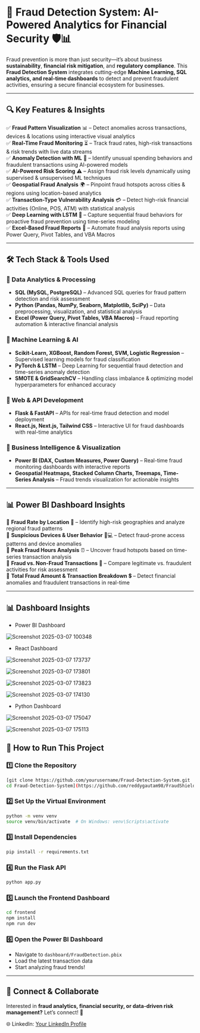 # 🚀 Fraud Detection System: AI-Powered Analytics for Financial Security 🛡️📊

Fraud prevention is more than just security—it’s about business **sustainability**, **financial risk mitigation**, and **regulatory compliance**. This **Fraud Detection System** integrates cutting-edge **Machine Learning, SQL analytics, and real-time dashboards** to detect and prevent fraudulent activities, ensuring a secure financial ecosystem for businesses.

---

## 🔍 Key Features & Insights

✅ **Fraud Pattern Visualization** 📊 – Detect anomalies across transactions, devices & locations using interactive visual analytics  
✅ **Real-Time Fraud Monitoring** ⏳ – Track fraud rates, high-risk transactions & risk trends with live data streams  
✅ **Anomaly Detection with ML** 🔬 – Identify unusual spending behaviors and fraudulent transactions using AI-powered models  
✅ **AI-Powered Risk Scoring** ⚠️ – Assign fraud risk levels dynamically using supervised & unsupervised ML techniques  
✅ **Geospatial Fraud Analysis** 🌍 – Pinpoint fraud hotspots across cities & regions using location-based analytics  
✅ **Transaction-Type Vulnerability Analysis** 💳 – Detect high-risk financial activities (Online, POS, ATM) with statistical analysis  
✅ **Deep Learning with LSTM** 🤖 – Capture sequential fraud behaviors for proactive fraud prevention using time-series modeling  
✅ **Excel-Based Fraud Reports** 📑 – Automate fraud analysis reports using Power Query, Pivot Tables, and VBA Macros  

---

## 🛠️ Tech Stack & Tools Used

### **🔹 Data Analytics & Processing**
- **SQL (MySQL, PostgreSQL)** – Advanced SQL queries for fraud pattern detection and risk assessment  
- **Python (Pandas, NumPy, Seaborn, Matplotlib, SciPy)** – Data preprocessing, visualization, and statistical analysis  
- **Excel (Power Query, Pivot Tables, VBA Macros)** – Fraud reporting automation & interactive financial analysis  

### **🔹 Machine Learning & AI**
- **Scikit-Learn, XGBoost, Random Forest, SVM, Logistic Regression** – Supervised learning models for fraud classification  
- **PyTorch & LSTM** – Deep Learning for sequential fraud detection and time-series anomaly detection  
- **SMOTE & GridSearchCV** – Handling class imbalance & optimizing model hyperparameters for enhanced accuracy  

### **🔹 Web & API Development**
- **Flask & FastAPI** – APIs for real-time fraud detection and model deployment  
- **React.js, Next.js, Tailwind CSS** – Interactive UI for fraud dashboards with real-time analytics  

### **🔹 Business Intelligence & Visualization**
- **Power BI (DAX, Custom Measures, Power Query)** – Real-time fraud monitoring dashboards with interactive reports  
- **Geospatial Heatmaps, Stacked Column Charts, Treemaps, Time-Series Analysis** – Fraud trends visualization for actionable insights  

---

## 📊 Power BI Dashboard Insights

🔹 **Fraud Rate by Location** 📍 – Identify high-risk geographies and analyze regional fraud patterns  
🔹 **Suspicious Devices & User Behavior** 📱💻 – Detect fraud-prone access patterns and device anomalies  
🔹 **Peak Fraud Hours Analysis** ⏰ – Uncover fraud hotspots based on time-series transaction analysis  
🔹 **Fraud vs. Non-Fraud Transactions** 🔄 – Compare legitimate vs. fraudulent activities for risk assessment  
🔹 **Total Fraud Amount & Transaction Breakdown** 💲 – Detect financial anomalies and fraudulent transactions in real-time  

---
## 📊  Dashboard Insights
- Power BI Dashboard 

 ![Screenshot 2025-03-07 100348](https://github.com/user-attachments/assets/08af7916-4060-4517-bad7-139b214eab3d)

- React Dashboard

 ![Screenshot 2025-03-07 173737](https://github.com/user-attachments/assets/62aebe03-2396-463a-adae-ad537b6a7c83)

 ![Screenshot 2025-03-07 173801](https://github.com/user-attachments/assets/faa3eb8c-7815-4b5a-814e-d101b4100c38)

 ![Screenshot 2025-03-07 173823](https://github.com/user-attachments/assets/0cb066cf-4647-4bb0-b9eb-ab70c9eb8cde)

 ![Screenshot 2025-03-07 174130](https://github.com/user-attachments/assets/c48243b8-32d3-496a-9c51-bb704b60087e)

- Python Dashboard

 ![Screenshot 2025-03-07 175047](https://github.com/user-attachments/assets/b084bf8b-8b63-4395-bd58-7161f5836e71)

 ![Screenshot 2025-03-07 175113](https://github.com/user-attachments/assets/b01fc213-0a37-4fc8-9eef-bbee19381bf5)


## 🚀 How to Run This Project

### **1️⃣ Clone the Repository**
```sh
[git clone https://github.com/yourusername/Fraud-Detection-System.git
cd Fraud-Detection-System](https://github.com/reddygautam98/FraudShield-AI-Powered-Fraud-Detection-System/tree/main)
```

### **2️⃣ Set Up the Virtual Environment**
```sh
python -m venv venv
source venv/bin/activate  # On Windows: venv\Scripts\activate
```

### **3️⃣ Install Dependencies**
```sh
pip install -r requirements.txt
```

### **4️⃣ Run the Flask API**
```sh
python app.py
```

### **5️⃣ Launch the Frontend Dashboard**
```sh
cd frontend
npm install
npm run dev
```

### **6️⃣ Open the Power BI Dashboard**
- Navigate to `dashboard/FraudDetection.pbix`
- Load the latest transaction data
- Start analyzing fraud trends!

---

## 🔗 Connect & Collaborate
Interested in **fraud analytics, financial security, or data-driven risk management?** Let’s connect! 🚀  

🌐 LinkedIn: [Your LinkedIn Profile](https://www.linkedin.com/in/gautam-reddy-359594261/)  

